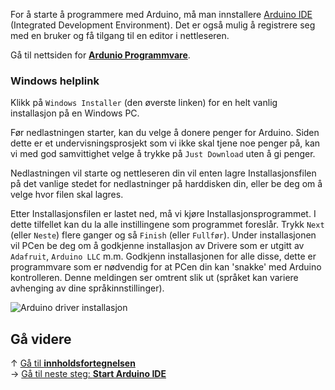 For å starte å programmere med Arduino, må man innstallere [Arduino IDE][Arduino-Software-Page] (Integrated Development Environment). Det er også mulig å registrere seg med en bruker og få tilgang til en editor i nettleseren.

Gå til nettsiden for **[Ardunio Programmvare][Arduino-Software-Page]**.

### Windows helplink

Klikk på `Windows Installer` (den øverste linken) for en helt vanlig installasjon på en Windows PC.

Før nedlastningen starter, kan du velge å donere penger for Arduino. Siden dette er et undervisningsprosjekt som vi ikke skal tjene noe penger på, kan vi med god samvittighet velge å trykke på `Just Download` uten å gi penger.

Nedlastningen vil starte og nettleseren din vil enten lagre Installasjonsfilen på det vanlige stedet for nedlastninger på harddisken din, eller be deg om å velge hvor filen skal lagres.

Etter Installasjonsfilen er lastet ned, må vi kjøre Installasjonsprogrammet. I dette tilfellet kan du la alle instillingene som programmet foreslår. Trykk `Next` (eller `Neste`) flere ganger og så `Finish` (eller `Fullfør`). Under installasjonen vil PCen be deg om å godkjenne installasjon av Drivere som er utgitt av `Adafruit`, `Arduino LLC` m.m. Godkjenn installasjonen for alle disse, dette er programmvare som er nødvendig for at PCen din kan 'snakke' med Arduino kontrolleren. Denne meldingen ser omtrent slik ut (språket kan variere avhenging av dine språkinnstillinger).

![Arduino driver installasjon][Arduino-Driver-Install-Windows-Security]

## Gå videre

&uarr; [Gå til **innholdsfortegnelsen**][setup-home]  
&rarr; [Gå til neste steg: **Start Arduino IDE**][start-arduino-ide]

[setup-home]: Guide-Oppsett-for-programmering
[start-arduino-ide]: Start-Arduino-IDE

[Arduino-Software-Page]: https://www.arduino.cc/en/Main/Software

[Arduino-Driver-Install-Windows-Security]: img/Arduino-Driver-Install-Windows-Security.PNG
